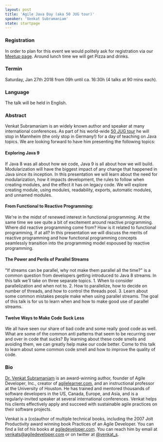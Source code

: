 ```yaml
---
layout: post
title: 'Agile Java Day (aka 50 JUG tour)'
speaker: 'Venkat Subramaniam'
state: startpage
---
```


### Registration

In order to plan for this event we would politely ask for registration via our [Meetup page](https://www.meetup.com/mannheim-java-usergroup/events/244411248/).
Around lunch time we will get Pizza and drinks.

### Termin

Saturday, Jan 27th 2018 from 09h until ca. 16:30h (4 talks at 90 mins each).

### Language

The talk will be held in English.

### Abstract

Venkat Subramaniam is an widely known author and speaker at many international conferences. As part of his world-wide [50 JUG tour](http://blog.agiledeveloper.com/2017/06/a-small-man-with-big-aspiration-tour.html) he will stop in Mannheim (the only stop in Germany!) for a day of teaching on Java topics. 
We are looking forward to have him presenting the following topics:

#### Exploring Java 9

If Java 8 was all about how we code, Java 9 is all about how we will build. Modularization will have the biggest impact of any change that happened in Java since its inception. In this presentation we will learn about the need for modularization, how it impacts development, the rules to follow when creating modules, and the effect it has on legacy code. We will explore creating module, using modules, readability, exports, automatic modules, and unnamed modules.

#### From Functional to Reactive Programming:

We're in the midst of renewed interest in functional programming. At the same time we see quite a bit of excitement around reactive programming. Where did reactive programming come from? How is it related to functional programming, if at all? In this presentation we will discuss the merits of reactive programming and how functional programming concepts seamlessly transition into the programming model espoused by reactive programming.


#### The Power and Perils of Parallel Streams

"If streams can be parallel, why not make them parallel all the time?" is a common question from developers getting introduced to Java 8 streams. In this talk we'll take on three separate topics. 1. When to consider parallelization and when not to. 2. How to parallelize, how to decide on number of threads, and how to control the threads pool. 3. Learn about some common mistakes people make when using parallel streams. The goal of this talk is for us to learn when and how to make good use of parallel streams.

#### Twelve Ways to Make Code Suck Less 

We all have seen our share of bad code and some really good code as well. What are some of the common anti patterns that seem to be recurring over and over in code that sucks? By learning about these code smells and avoiding them, we can greatly help make our code better. Come to this talk to learn about some common code smell and how to improve the quality of code.

### Bio

[Dr. Venkat Subramaniam](https://www.agilelearner.com/) is an award-winning author, founder of Agile Developer, Inc., creator of [agilelearner.com](https://www.agilelearner.com/), and an instructional professor at the University of Houston.
He has trained and mentored thousands of software developers in the US, Canada, Europe, and Asia, and is a regularly-invited speaker at several international conferences. Venkat helps his clients effectively apply and succeed with sustainable agile practices on their software projects.

Venkat is a (co)author of multiple technical books, including the 2007 Jolt Productivity award winning book Practices of an Agile Developer. You can find a list of his books at [agiledeveloper.com](https://www.agiledeveloper.com). You can reach him by email at [venkats@agiledeveloper.com](mailto:venkats@agiledeveloper.com) or on twitter at [@venkat_s](https://twitter.com/venkat_s).
